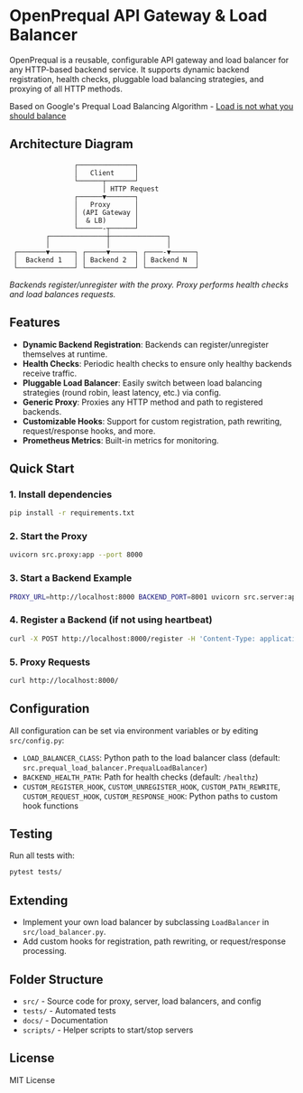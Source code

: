 # OpenPrequal API Gateway & Load Balancer

OpenPrequal is a reusable, configurable API gateway and load balancer for any HTTP-based backend service. It supports dynamic backend registration, health checks, pluggable load balancing strategies, and proxying of all HTTP methods.

Based on Google's Prequal Load Balancing Algorithm - [Load is not what you should balance](https://research.google/pubs/load-is-not-what-you-should-balance-introducing-prequal/)


## Architecture Diagram
```
                ┌──────────────┐
                │   Client     │
                └──────┬───────┘
                       │ HTTP Request
                ┌──────▼───────┐
                │   Proxy      │
                │ (API Gateway │
                │  & LB)       │
                └──────-┬──────┘
         ┌──────────────┼──────────────┐
         │              │              │
 ┌───────▼──────┐ ┌─────▼──────┐ ┌────-▼──────┐
 │  Backend 1   │ │ Backend 2  │ │ Backend N  │
 └──────────────┘ └────────────┘ └────────────┘
```

_Backends register/unregister with the proxy. Proxy performs health checks and load balances requests._

## Features
- **Dynamic Backend Registration**: Backends can register/unregister themselves at runtime.
- **Health Checks**: Periodic health checks to ensure only healthy backends receive traffic.
- **Pluggable Load Balancer**: Easily switch between load balancing strategies (round robin, least latency, etc.) via config.
- **Generic Proxy**: Proxies any HTTP method and path to registered backends.
- **Customizable Hooks**: Support for custom registration, path rewriting, request/response hooks, and more.
- **Prometheus Metrics**: Built-in metrics for monitoring.

## Quick Start

### 1. Install dependencies
```bash
pip install -r requirements.txt
```

### 2. Start the Proxy
```bash
uvicorn src.proxy:app --port 8000
```

### 3. Start a Backend Example
```bash
PROXY_URL=http://localhost:8000 BACKEND_PORT=8001 uvicorn src.server:app --port 8001
```

### 4. Register a Backend (if not using heartbeat)
```bash
curl -X POST http://localhost:8000/register -H 'Content-Type: application/json' -d '{"url": "http://localhost:8001"}'
```

### 5. Proxy Requests
```bash
curl http://localhost:8000/
```

## Configuration
All configuration can be set via environment variables or by editing `src/config.py`:
- `LOAD_BALANCER_CLASS`: Python path to the load balancer class (default: `src.prequal_load_balancer.PrequalLoadBalancer`)
- `BACKEND_HEALTH_PATH`: Path for health checks (default: `/healthz`)
- `CUSTOM_REGISTER_HOOK`, `CUSTOM_UNREGISTER_HOOK`, `CUSTOM_PATH_REWRITE`, `CUSTOM_REQUEST_HOOK`, `CUSTOM_RESPONSE_HOOK`: Python paths to custom hook functions

## Testing
Run all tests with:
```bash
pytest tests/
```

## Extending
- Implement your own load balancer by subclassing `LoadBalancer` in `src/load_balancer.py`.
- Add custom hooks for registration, path rewriting, or request/response processing.

## Folder Structure
- `src/` - Source code for proxy, server, load balancers, and config
- `tests/` - Automated tests
- `docs/` - Documentation
- `scripts/` - Helper scripts to start/stop servers

## License
MIT License
